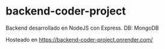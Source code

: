 # backend-coder-project

Backend desarrollado en NodeJS con Express. DB: MongoDB


Hosteado en https://backend-coder-project.onrender.com/ 

